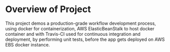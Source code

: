 # Overview of Project

This project demos a production-grade workflow development process, using docker for containerization, AWS ElasticBeanStalk to host docker container and with Travis-CI used for continuous integration and deployment, by performing unit tests, before the app gets deployed on AWS EBS docker instance.  
